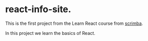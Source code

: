 # react-info-site.

This is the first project from the Learn React course from [scrimba](https://scrimba.com/learn/learnreact).

In this project we learn the basics of React.
